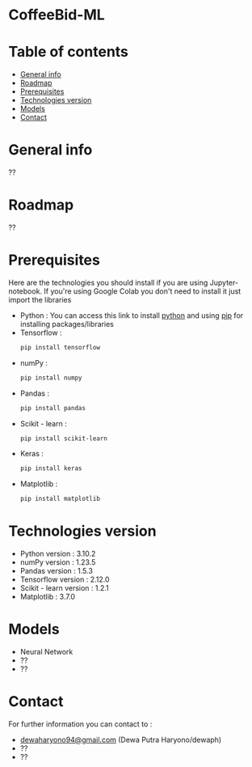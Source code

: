 # CoffeeBid-ML

# Table of contents

- [General info](#general-info)
- [Roadmap](#roadmap)
- [Prerequisites](#prerequisites)
- [Technologies version](#technologies-version)
- [Models](#models)
- [Contact](#contact)

# General info

??

# Roadmap

??

# Prerequisites

Here are the technologies you should install if you are using Jupyter-notebook. If you're using Google Colab you don't need to install it just import the libraries

- Python : You can access this link to install [python](https://www.python.org/downloads/) and using [pip](https://pypi.org/project/pip/) for installing packages/libraries
- Tensorflow :
  ```bash
  pip install tensorflow
  ```
- numPy :
  ```bash
  pip install numpy
  ```
- Pandas :
  ```bash
  pip install pandas
  ```
- Scikit - learn :
  ```bash
  pip install scikit-learn
  ```
- Keras :
  ```bash
  pip install keras
  ```
- Matplotlib :
  ```bash
  pip install matplotlib
  ```

# Technologies version

- Python version : 3.10.2
- numPy version : 1.23.5
- Pandas version : 1.5.3
- Tensorflow version : 2.12.0
- Scikit - learn version : 1.2.1
- Matplotlib : 3.7.0

# Models

- Neural Network
- ??
- ??

# Contact

For further information you can contact to :

- dewaharyono94@gmail.com (Dewa Putra Haryono/dewaph)
- ??
- ??
